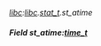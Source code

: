 _[libc](../../modules/libc/libc-module.md):[libc](../../modules/libc/libc-module.md).[stat\_t](../../modules/libc/libc-stat_t.md).st\_atime_
##### Field st\_atime:[time_t](../../modules/libc/libc-time_t.md)
